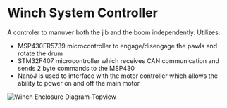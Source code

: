 # Winch System Controller

A controler to manuver both the jib and the boom independently. Utilizes:
- MSP430FR5739 microcontroller to engage/disengage the pawls and rotate the drum   
- STM32F407 microcontroller which receives CAN communication and sends 2 byte commands to the MSP430
- NanoJ is used to interface with the motor controller which allows the ability to power on and off the main motor



![Winch Enclosure Diagram-Topview](https://user-images.githubusercontent.com/71032077/164404900-2a61d581-2f8b-4a76-9a5b-7d4825819505.jpg)


